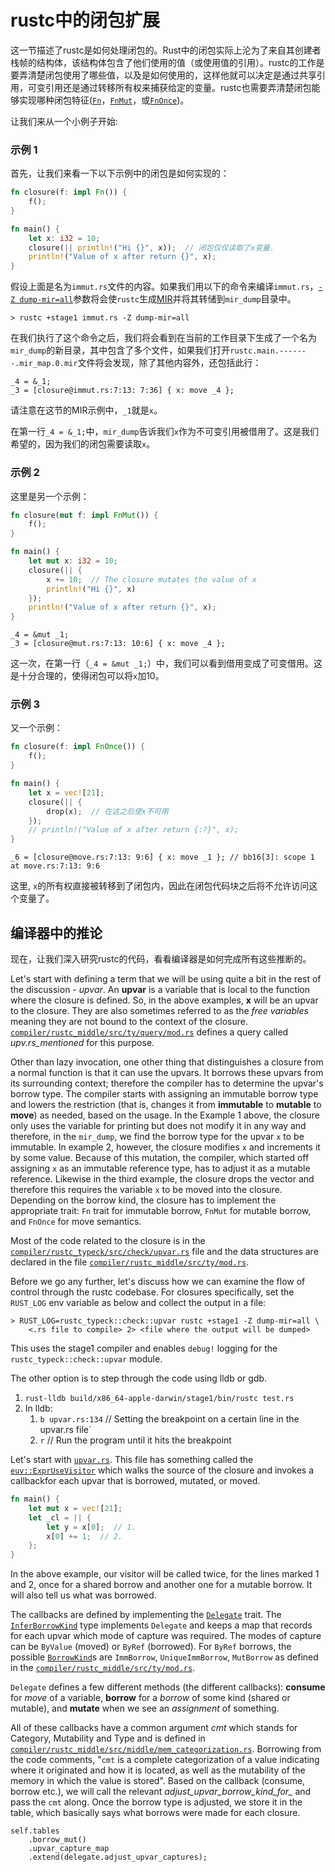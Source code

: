 # rustc中的闭包扩展

这一节描述了rustc是如何处理闭包的。Rust中的闭包实际上沦为了来自其创建者栈帧的结构体，该结构体包含了他们使用的值（或使用值的引用）。rustc的工作是要弄清楚闭包使用了哪些值，以及是如何使用的，这样他就可以决定是通过共享引用，可变引用还是通过转移所有权来捕获给定的变量。rustc也需要弄清楚闭包能够实现哪种闭包特征([`Fn`][fn]，[`FnMut`][fn_mut]，或[`FnOnce`][fn_once])。

[fn]: https://doc.rust-lang.org/std/ops/trait.Fn.html
[fn_mut]:https://doc.rust-lang.org/std/ops/trait.FnMut.html
[fn_once]: https://doc.rust-lang.org/std/ops/trait.FnOnce.html

让我们来从一个小例子开始:

### 示例 1

首先，让我们来看一下以下示例中的闭包是如何实现的：

```rust
fn closure(f: impl Fn()) {
    f();
}

fn main() {
    let x: i32 = 10;
    closure(|| println!("Hi {}", x));  // 闭包仅仅读取了x变量.
    println!("Value of x after return {}", x);
}
```

假设上面是名为`immut.rs`文件的内容。如果我们用以下的命令来编译`immut.rs`，[`-Z dump-mir=all`][dump-mir]参数将会使`rustc`生成[MIR][mir]并将其转储到`mir_dump`目录中。
```console
> rustc +stage1 immut.rs -Z dump-mir=all
```

[mir]: ./mir/index.md
[dump-mir]: ./mir/passes.md

在我们执行了这个命令之后，我们将会看到在当前的工作目录下生成了一个名为`mir_dump`的新目录，其中包含了多个文件，如果我们打开`rustc.main.-------.mir_map.0.mir`文件将会发现，除了其他内容外，还包括此行：

```rust,ignore
_4 = &_1;
_3 = [closure@immut.rs:7:13: 7:36] { x: move _4 };
```

请注意在这节的MIR示例中，`_1`就是`x`。

在第一行`_4 = &_1;`中，`mir_dump`告诉我们`x`作为不可变引用被借用了。这是我们希望的，因为我们的闭包需要读取`x`。

### 示例 2

这里是另一个示例：

```rust
fn closure(mut f: impl FnMut()) {
    f();
}

fn main() {
    let mut x: i32 = 10;
    closure(|| {
        x += 10;  // The closure mutates the value of x
        println!("Hi {}", x)
    });
    println!("Value of x after return {}", x);
}
```

```rust,ignore
_4 = &mut _1;
_3 = [closure@mut.rs:7:13: 10:6] { x: move _4 };
```

这一次，在第一行（`_4 = &mut _1;`）中，我们可以看到借用变成了可变借用。这是十分合理的，使得闭包可以将`x`加10。

### 示例 3

又一个示例：

```rust
fn closure(f: impl FnOnce()) {
    f();
}

fn main() {
    let x = vec![21];
    closure(|| {
        drop(x);  // 在这之后使x不可用
    });
    // println!("Value of x after return {:?}", x);
}
```

```rust,ignore
_6 = [closure@move.rs:7:13: 9:6] { x: move _1 }; // bb16[3]: scope 1 at move.rs:7:13: 9:6
```
这里, `x`的所有权直接被转移到了闭包内，因此在闭包代码块之后将不允许访问这个变量了。

## 编译器中的推论

现在，让我们深入研究rustc的代码，看看编译器是如何完成所有这些推断的。

Let's start with defining a term that we will be using quite a bit in the rest of the discussion -
*upvar*. An **upvar** is a variable that is local to the function where the closure is defined. So,
in the above examples, **x** will be an upvar to the closure. They are also sometimes referred to as
the *free variables* meaning they are not bound to the context of the closure.
[`compiler/rustc_middle/src/ty/query/mod.rs`][upvars] defines a query called *upv.rs_mentioned*
for this purpose.

[upvars]: https://doc.rust-lang.org/nightly/nightly-rustc/rustc_middle/ty/query/queries/struct.upvars_mentioned.html

Other than lazy invocation, one other thing that distinguishes a closure from a
normal function is that it can use the upvars. It borrows these upvars from its surrounding
context; therefore the compiler has to determine the upvar's borrow type. The compiler starts with
assigning an immutable borrow type and lowers the restriction (that is, changes it from
**immutable** to **mutable** to **move**) as needed, based on the usage. In the Example 1 above, the
closure only uses the variable for printing but does not modify it in any way and therefore, in the
`mir_dump`, we find the borrow type for the upvar `x` to be immutable.  In example 2, however, the
closure modifies `x` and increments it by some value.  Because of this mutation, the compiler, which
started off assigning `x` as an immutable reference type, has to adjust it as a mutable reference.
Likewise in the third example, the closure drops the vector and therefore this requires the variable
`x` to be moved into the closure. Depending on the borrow kind, the closure has to implement the
appropriate trait: `Fn` trait for immutable borrow, `FnMut` for mutable borrow,
and `FnOnce` for move semantics.

Most of the code related to the closure is in the
[`compiler/rustc_typeck/src/check/upvar.rs`][upvar] file and the data structures are
declared in the file [`compiler/rustc_middle/src/ty/mod.rs`][ty].

[upvar]: https://doc.rust-lang.org/nightly/nightly-rustc/rustc_typeck/check/upvar/index.html
[ty]:https://doc.rust-lang.org/nightly/nightly-rustc/rustc_middle/ty/index.html

Before we go any further, let's discuss how we can examine the flow of control through the rustc
codebase. For closures specifically, set the `RUST_LOG` env variable as below and collect the
output in a file:

```console
> RUST_LOG=rustc_typeck::check::upvar rustc +stage1 -Z dump-mir=all \
    <.rs file to compile> 2> <file where the output will be dumped>
```

This uses the stage1 compiler and enables `debug!` logging for the
`rustc_typeck::check::upvar` module.

The other option is to step through the code using lldb or gdb.

1. `rust-lldb build/x86_64-apple-darwin/stage1/bin/rustc test.rs`
2. In lldb:
    1. `b upvar.rs:134`  // Setting the breakpoint on a certain line in the upvar.rs file`
    2. `r`  // Run the program until it hits the breakpoint

Let's start with [`upvar.rs`][upvar]. This file has something called
the [`euv::ExprUseVisitor`] which walks the source of the closure and
invokes a callbackfor each upvar that is borrowed, mutated, or moved.

[`euv::ExprUseVisitor`]: https://doc.rust-lang.org/nightly/nightly-rustc/rustc_typeck/expr_use_visitor/struct.ExprUseVisitor.html

```rust
fn main() {
    let mut x = vec![21];
    let _cl = || {
        let y = x[0];  // 1.
        x[0] += 1;  // 2.
    };
}
```

In the above example, our visitor will be called twice, for the lines marked 1 and 2, once for a
shared borrow and another one for a mutable borrow. It will also tell us what was borrowed.

The callbacks are defined by implementing the [`Delegate`] trait. The
[`InferBorrowKind`][ibk] type implements `Delegate` and keeps a map that
records for each upvar which mode of capture was required. The modes of capture
can be `ByValue` (moved) or `ByRef` (borrowed). For `ByRef` borrows, the possible
[`BorrowKind`]s are `ImmBorrow`, `UniqueImmBorrow`, `MutBorrow` as defined in the
[`compiler/rustc_middle/src/ty/mod.rs`][middle_ty].

[`BorrowKind`]: https://doc.rust-lang.org/nightly/nightly-rustc/rustc_middle/ty/enum.BorrowKind.html
[middle_ty]: https://doc.rust-lang.org/nightly/nightly-rustc/rustc_middle/ty/index.html

`Delegate` defines a few different methods (the different callbacks):
**consume** for *move* of a variable, **borrow** for a *borrow* of some kind
(shared or mutable), and **mutate** when we see an *assignment* of something.

All of these callbacks have a common argument *cmt* which stands for Category,
Mutability and Type and is defined in
[`compiler/rustc_middle/src/middle/mem_categorization.rs`][cmt]. Borrowing from the code
comments, "`cmt` is a complete categorization of a value indicating where it
originated and how it is located, as well as the mutability of the memory in
which the value is stored". Based on the callback (consume, borrow etc.), we
will call the relevant *adjust_upvar_borrow_kind_for_<something>* and pass the
`cmt` along. Once the borrow type is adjusted, we store it in the table, which
basically says what borrows were made for each closure.

```rust,ignore
self.tables
    .borrow_mut()
    .upvar_capture_map
    .extend(delegate.adjust_upvar_captures);
```

[`Delegate`]: https://doc.rust-lang.org/nightly/nightly-rustc/rustc_typeck/expr_use_visitor/trait.Delegate.html
[ibk]: https://doc.rust-lang.org/nightly/nightly-rustc/rustc_typeck/check/upvar/struct.InferBorrowKind.html
[cmt]: https://doc.rust-lang.org/nightly/nightly-rustc/rustc_typeck/mem_categorization/index.html
